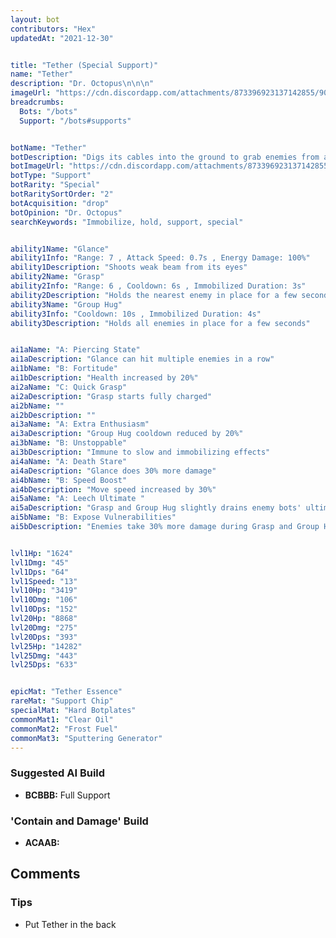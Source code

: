 ```yaml
---
layout: bot
contributors: "Hex"
updatedAt: "2021-12-30"


title: "Tether (Special Support)"
name: "Tether"
description: "Dr. Octopus\n\n\n"
imageUrl: "https://cdn.discordapp.com/attachments/873396923137142855/902085059228618782/1635144196654.png"
breadcrumbs:
  Bots: "/bots"
  Support: "/bots#supports"


botName: "Tether"
botDescription: "Digs its cables into the ground to grab enemies from afar and hold them in place. Tether isn't afraid to get its hands dirty."
botImageUrl: "https://cdn.discordapp.com/attachments/873396923137142855/902085059228618782/1635144196654.png"
botType: "Support"
botRarity: "Special"
botRaritySortOrder: "2"
botAcquisition: "drop"
botOpinion: "Dr. Octopus"
searchKeywords: "Immobilize, hold, support, special"


ability1Name: "Glance"
ability1Info: "Range: 7 , Attack Speed: 0.7s , Energy Damage: 100%"
ability1Description: "Shoots weak beam from its eyes"
ability2Name: "Grasp"
ability2Info: "Range: 6 , Cooldown: 6s , Immobilized Duration: 3s"
ability2Description: "Holds the nearest enemy in place for a few seconds"
ability3Name: "Group Hug"
ability3Info: "Cooldown: 10s , Immobilized Duration: 4s"
ability3Description: "Holds all enemies in place for a few seconds"


ai1aName: "A: Piercing State"
ai1aDescription: "Glance can hit multiple enemies in a row"
ai1bName: "B: Fortitude"
ai1bDescription: "Health increased by 20%"
ai2aName: "C: Quick Grasp"
ai2aDescription: "Grasp starts fully charged"
ai2bName: ""
ai2bDescription: ""
ai3aName: "A: Extra Enthusiasm"
ai3aDescription: "Group Hug cooldown reduced by 20%"
ai3bName: "B: Unstoppable"
ai3bDescription: "Immune to slow and immobilizing effects"
ai4aName: "A: Death Stare"
ai4aDescription: "Glance does 30% more damage"
ai4bName: "B: Speed Boost"
ai4bDescription: "Move speed increased by 30%"
ai5aName: "A: Leech Ultimate "
ai5aDescription: "Grasp and Group Hug slightly drains enemy bots' ultimate abilities"
ai5bName: "B: Expose Vulnerabilities"
ai5bDescription: "Enemies take 30% more damage during Grasp and Group Hug"


lvl1Hp: "1624"
lvl1Dmg: "45"
lvl1Dps: "64"
lvl1Speed: "13"
lvl10Hp: "3419"
lvl10Dmg: "106"
lvl10Dps: "152"
lvl20Hp: "8868"
lvl20Dmg: "275"
lvl20Dps: "393"
lvl25Hp: "14282"
lvl25Dmg: "443"
lvl25Dps: "633"


epicMat: "Tether Essence"
rareMat: "Support Chip"
specialMat: "Hard Botplates"
commonMat1: "Clear Oil"
commonMat2: "Frost Fuel"
commonMat3: "Sputtering Generator"
---
```



### Suggested AI Build
- **BCBBB:** Full Support

### 'Contain and Damage' Build
- **ACAAB:**

## Comments

### Tips
- Put Tether in the back

